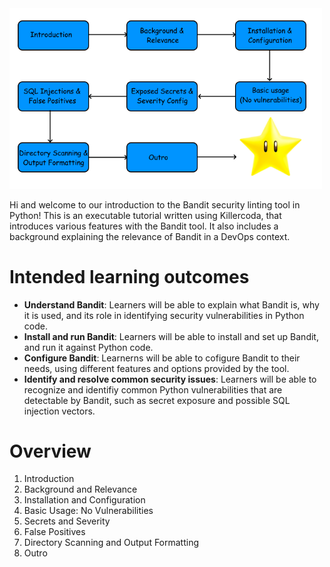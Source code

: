 <img src="./assets/flowchart.png" width="500px">

<br>

Hi and welcome to our introduction to the Bandit security linting tool in Python! This is an executable tutorial written using Killercoda, that introduces various features with the Bandit tool. It also includes a background explaining the relevance of Bandit in a DevOps context.

# Intended learning outcomes
- **Understand Bandit**: Learners will be able to explain what Bandit is, why it is used, and its role in identifying security vulnerabilities in Python code.
- **Install and run Bandit**: Learners will be able to install and set up Bandit, and run it against Python code.
- **Configure Bandit**: Learnerns will be able to cofigure Bandit to their needs, using different features and options provided by the tool.
- **Identify and resolve common security issues**: Learners will be able to recognize and identifiy common Python vulnerabilities that are detectable by Bandit, such as secret exposure and possible SQL injection vectors.

# Overview
1. Introduction
2. Background and Relevance
3. Installation and Configuration
4. Basic Usage: No Vulnerabilities
5. Secrets and Severity
6. False Positives
7. Directory Scanning and Output Formatting
8. Outro

